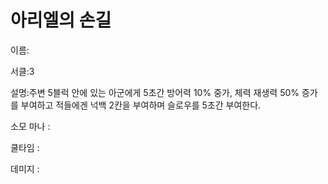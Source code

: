 # 아리엘의 손길

이름:

서클:3

설명:주변 5블럭 안에 있는 아군에게 5초간 방어력 10% 중가, 체력 재생력 50% 증가를 부여하고 적들에겐 넉백 2칸을 부여하며 슬로우를 5초간 부여한다.

소모 마나 :

쿨타임 :

데미지 :